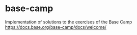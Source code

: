 # base-camp
Implementation of solutions to the exercises of the Base Camp https://docs.base.org/base-camp/docs/welcome/
